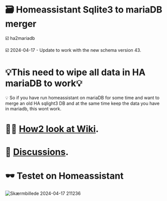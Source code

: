 # 🗃️ Homeassistant Sqlite3 to mariaDB merger

☑️  ha2mariadb

☑️   2024-04-17 - Update to work with the new schema version 43.

# 💡This need to wipe all data in HA mariaDB to work💡

💡 So if you have run homeassistant on mariaDB for some time and want to merge an old HA sqlight3 DB and at the same time keep the data you have in mariadb, this wont work.

# 😮‍💨 [How2 look at Wiki](https://github.com/JacobsenKim/ha2mariadb/wiki).

# 🏓 [Discussions](https://github.com/JacobsenKim/ha2mariadb/discussions).

# 🕶️ Testet on Homeassistant

![Skærmbillede 2024-04-17 211236](https://github.com/JacobsenKim/ha2mariadb/assets/157890151/a194a19b-bbe8-47a7-ada4-0e96e088e49e)
